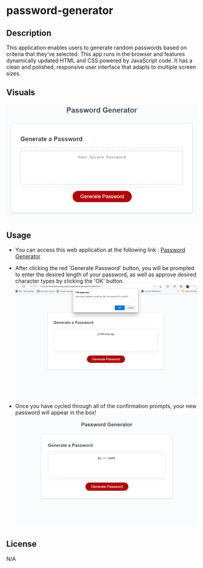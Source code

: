 # password-generator

## Description
This application enables users to generate random passwords based on criteria that they’ve selected. This app runs in the browser and features dynamically updated HTML and CSS powered by JavaScript code. It has a clean and polished, responsive user interface that adapts to multiple screen sizes.

## Visuals
![img](./images/img.png)

## Usage
* You can access this web application at the following link : 
[Password Generator](https://t-starkw.github.io/password-generator/)

* After clicking the red 'Generate Password' button, you will be prompted to enter the desired length of your password, as well as approve desired character types by clicking the 'OK' button.
![img](./images/prompt.png)

* Once you have cycled through all of the confirmation prompts, your new password will appear in the box!
![img](./images/new-password.png)

## License
N/A